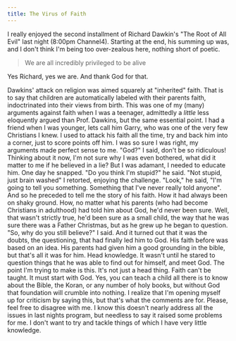 ```yaml
---
title: The Virus of Faith
---
```

I really enjoyed the second installment of Richard Dawkin's "The Root of All Evil" last night (8:00pm Channel4). Starting at the end, his summing up was, and I don't think I'm being too over-zealous here, nothing short of poetic.

> We are all incredibly privileged to be alive

Yes Richard, yes we are. And thank God for that. 
 
Dawkins' attack on religion was aimed squarely at "inherited" faith. That is to say that children are automatically labeled with their parents faith, indoctrinated into their views from birth. This was one of my (many) arguments against faith when I was a teenager, admittedly a _little_ less eloquently argued than Prof. Dawkins, but the same essential point. I had a friend when I was younger, lets call him Garry, who was one of the very few Christians I knew. I used to attack his faith all the time, try and back him into a corner, just to score points off him. I was so sure I was right, my arguments made perfect sense to me. "God?" I said, don't be so ridiculous! Thinking about it now, I'm not sure why I was even bothered, what did it matter to me if he believed in a lie? But I was adamant, I needed to educate him. One day he snapped. "Do you think I'm stupid?" he said. "Not stupid, just brain washed" I retorted, enjoying the challenge. "Look," he said, "I'm going to tell you something. Something that I've never really told anyone". And so he preceded to tell me the story of his faith. How it had always been on shaky ground. How, no matter what his parents (who had become Christians in adulthood) had told him about God, he'd never been sure. Well, that wasn't strictly true, he'd been sure as a small child, the way that he was sure there was a Father Christmas, but as he grew up he began to question. "So, why do you still believe?" I said. And it turned out that it was the doubts, the questioning, that had finally led him to God. His faith before was based on an idea. His parents had given him a good grounding in the bible, but that's all it was for him. Head knowledge. It wasn't until he stared to question things that he was able to find out for himself, and meet God. The point I'm trying to make is this. It's not just a head thing. Faith can't be taught. It must start with God. Yes, you can teach a child all there is to know about the Bible, the Koran, or any number of holy books, but without God that foundation will crumble into nothing. I realize that I'm opening myself up for criticism by saying this, but that's what the comments are for. Please, feel free to disagree with me. I know this doesn't nearly address all the issues in last nights program, but needless to say it raised some problems for me. I don't want to try and tackle things of which I have very little knowledge.